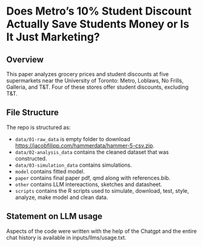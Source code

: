 # Does Metro’s 10% Student Discount Actually Save Students Money or Is It Just Marketing?

## Overview

This paper analyzes grocery prices and student discounts at five supermarkets near the University of Toronto: Metro, Loblaws, No Frills, Galleria, and T&T. Four of these stores offer student discounts, excluding T&T.


## File Structure

The repo is structured as:

-   `data/01-raw_data` is empty folder to download https://jacobfilipp.com/hammerdata/hammer-5-csv.zip.
-   `data/02-analysis_data` contains the cleaned dataset that was constructed.
-   `data/03-simulation_data` contains simulations.
-   `model` contains fitted model.
-   `paper` contains final paper pdf, qmd along with references.bib.
-   `other` contains LLM intereactions, sketches and datasheet. 
-   `scripts` contains the R scripts used to simulate, download, test, style, analyze, make model and clean data.


## Statement on LLM usage

Aspects of the code were written with the help of the Chatgpt and the entire chat history is available in inputs/llms/usage.txt.
